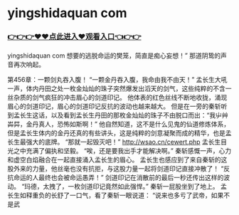 # yingshidaquan com

### <a href="https://github.com/xinfue/dunp/issues/2">👉👉👉♥♥点此进入♥观看入口👈👉👉</a>

yingshidaquan com
 想要的逃脱命运的樊笼，简直是痴心妄想！”
    那道阴鸷的声音再次响起。

第456章：一颗剑丸吞入腹！
    “一颗金丹吞入腹，我命由我不由天！”
    孟长生大吼一声，体内丹田之处一枚金灿灿的珠子突然爆发出滔天的剑气，这些纯粹的不含一丝杂质的剑气疯狂的冲击眉心的剑道印记。
    他体表的红色丝线不断地收拢，涌现眉心的剑道印记，眉心的剑道印记反抗的波动也越来越大。
    但是在一旁的秦斩听到孟长生这话，以及看到孟长生丹田的那枚金灿灿的珠子不由脱口而出：“我屮艸芔茻，金丹真人，恐怖如斯啊！”
    他自然知道，这不是什么见鬼的仙道修炼体系，但是孟长生体内的金丹还真的有些讲头，这是纯粹的剑意凝聚而成的精华，也是孟长生最强大的底牌。
    “那就一起毁灭吧！”
    http://wsao.cn/cewert.php
    孟长生目光之中充满了偏执和坚毅。
    “唉，还是要我出手才能解决啊。”
    秦斩感慨一声，心力和虚空白焰融合在一起直接涌入孟长生的眉心。
    孟长生也感应到了来自秦斩的这股外来的力量，他丝毫也没有抗拒，与这股力量一起将剑道印记直接冲散了！
    “反抗命运的人最终也会被命运愚弄！”
    剑道印记在消散前的最后一秒还传出这样的波动。
    “玛德，太拽了，一枚剑道印记竟然如此强悍。”
    秦斩一屁股坐到了地上。
    孟长生如释重负的长舒了一口气，看了秦斩一眼说道：
    “说来也多亏了武帝，如果不是武
